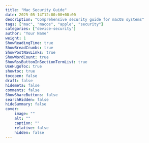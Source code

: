 ```yaml
---
title: "Mac Security Guide"
date: 2025-05-14T12:00:00+00:00
description: "Comprehensive security guide for macOS systems"
tags: ["mac", "macos", "apple", "security"]
categories: ["device-security"]
author: "Your Name"
weight: 1
ShowReadingTime: true
ShowBreadCrumbs: true
ShowPostNavLinks: true
ShowWordCount: true
ShowRssButtonInSectionTermList: true
UseHugoToc: true
showtoc: true
tocopen: false
draft: false
hidemeta: false
comments: false
ShowShareButtons: false
searchHidden: false
hideSummary: false
cover:
    image: ""
    alt: ""
    caption: ""
    relative: false
    hidden: false
---
```

